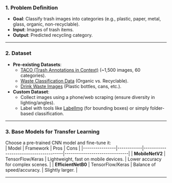 
### **1. Problem Definition**
- **Goal**: Classify trash images into categories (e.g., plastic, paper, metal, glass, organic, non-recyclable).  
- **Input**: Images of trash items.  
- **Output**: Predicted recycling category.  

---

### **2. Dataset**

- **Pre-existing Datasets**:  
  - [TACO (Trash Annotations in Context)](http://tacodataset.org/) (~1,500 images, 60 categories).  
  - [Waste Classification Data](https://www.kaggle.com/datasets/techsash/waste-classification-data) (Organic vs. Recyclable).  
  - [Drink Waste Images](https://www.kaggle.com/datasets/antoreepjana/drink-waste-classification) (Plastic bottles, cans, etc.).  
- **Custom Dataset**:  
  - Collect images using a phone/web scraping (ensure diversity in lighting/angles).  
  - Label with tools like [LabelImg](https://github.com/tzutalin/labelImg) (for bounding boxes) or simply folder-based classification.  

---

### **3. Base Models for Transfer Learning**
Choose a pre-trained CNN model and fine-tune it:  
| Model          | Framework   | Pros                                  | Cons                          |
|----------------|------------|---------------------------------------|-------------------------------|
| **MobileNetV2** | TensorFlow/Keras | Lightweight, fast on mobile devices. | Lower accuracy for complex scenes. |
| **EfficientNetB0** | TensorFlow/Keras | Balance of speed/accuracy.           | Slightly larger.              |

---
